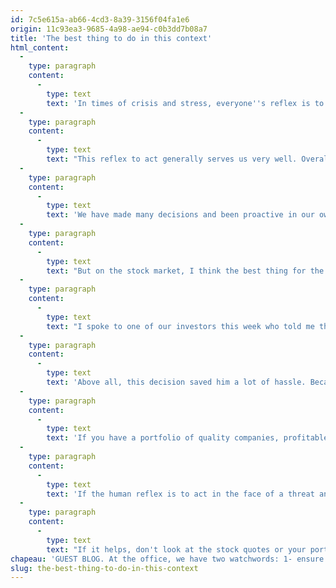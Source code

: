 ```yaml
---
id: 7c5e615a-ab66-4cd3-8a39-3156f04fa1e6
origin: 11c93ea3-9685-4a98-ae94-c0b3dd7b08a7
title: 'The best thing to do in this context'
html_content:
  -
    type: paragraph
    content:
      -
        type: text
        text: 'In times of crisis and stress, everyone''s reflex is to act, to make decisions in order to counter the threat. When faced with danger, we have two choices: fear the threat or confront it, the traditional response "Fight or Flight". To do nothing is not a normal option. In human history, most of those who didn’t respond to threats died as did their genes.'
  -
    type: paragraph
    content:
      -
        type: text
        text: "This reflex to act generally serves us very well. Overall, the Quebec population is responding to the threat of the coronavirus. People are proactive: they’re taking the necessary measures by isolating themselves, reducing groupings, taking all the necessary precautions to minimize the risks. We are acting and it's heartening to see."
  -
    type: paragraph
    content:
      -
        type: text
        text: 'We have made many decisions and been proactive in our own business. It’s the same for many companies here and around the world. Business leaders are taking action and making decisions every day as the virus evolves and conditions change. We are acting on the threat.'
  -
    type: paragraph
    content:
      -
        type: text
        text: "But on the stock market, I think the best thing for the investor to do is nothing. It goes against our normal reflexes. We all feel like we have to do something to counter the threat, but it's not a good idea."
  -
    type: paragraph
    content:
      -
        type: text
        text: "I spoke to one of our investors this week who told me that he had weathered the 2008-2009 crisis by doing absolutely nothing with his investment portfolio. He didn't sell anything, bought nothing. He just sat on his hands. About a year after the crisis, his portfolio had recovered the loss suffered during the crisis. The decision to do nothing saved him many costs, including taxes and transaction costs."
  -
    type: paragraph
    content:
      -
        type: text
        text: 'Above all, this decision saved him a lot of hassle. Because it must be repeated, the investor who sells today will end up with a cash balance which provides almost nothing in interest. It will also have to be reinvested one day. Will he be able to do it at the right time? I highly doubt it.'
  -
    type: paragraph
    content:
      -
        type: text
        text: 'If you have a portfolio of quality companies, profitable and financially healthy businesses, the best thing to do is to do nothing. It’s likely that some companies will experience more difficulties than others, but most companies will be able to adjust, adapt and get through the crisis. Many of them will emerge stronger from this crisis. And your portfolio will eventually recover as was the case after the 2008-2009 financial crisis.'
  -
    type: paragraph
    content:
      -
        type: text
        text: 'If the human reflex is to act in the face of a threat and in the face of stress, the long-term investor must, in my opinion, fight this reflex and convince himself to do nothing.'
  -
    type: paragraph
    content:
      -
        type: text
        text: "If it helps, don't look at the stock quotes or your portfolio for a few more weeks. Don’t listen to the American financial channels which inexorably push action and panic. If you absolutely have to act to make yourself feel better, take a walk ... the good weather is coming!"
chapeau: 'GUEST BLOG. At the office, we have two watchwords: 1- ensure the safety of our employees and 2- be proactive in communicating to our investors. We are taking the initiative to talk to them and to reassure them.'
slug: the-best-thing-to-do-in-this-context
---
```


